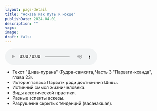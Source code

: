 ```yaml
---
layout: page-detail
title: "Аскеза как путь к мокше"
publishDate: 2024.04.01
description: ""
tags:
image:
draft: false
---
```


<audio title="2024.04.01 - Аскеза как путь к мокше.mp3" src="https://filer-api.advayta.org/v1.0/public/files/75515" controls=""></audio>

* Текст "Шива-пурана" (Рудра-самхита, Часть 3 "Парвати-кханда", глава 23).
* История тапаса Парвати ради достижения Шивы.
* Истинный смысл жизни человека.
* Виды аскетической практики.
* Разные аспекты аскезы.
* Разрушение скрытых тенденций (васанакшая).

  

